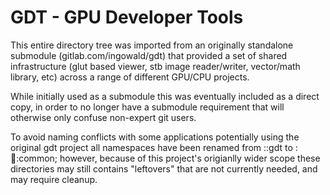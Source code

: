 # GDT - GPU Developer Tools

This entire directory tree was imported from an originally standalone
submodule (gitlab.com/ingowald/gdt) that provided a set of shared
infrastructure (glut based viewer, stb image reader/writer,
vector/math library, etc) across a range of different GPU/CPU
projects.

While initially used as a submodule this was eventually included as a
direct copy, in order to no longer have a submodule requirement that
will otherwise only confuse non-expert git users. 

To avoid naming conflicts with some applications potentially using the
original gdt project all namespaces have been renamed from ::gdt to
::owl::common; however, because of this project's origianlly wider
scope these directories may still contains "leftovers" that are not
currently needed, and may require cleanup.


